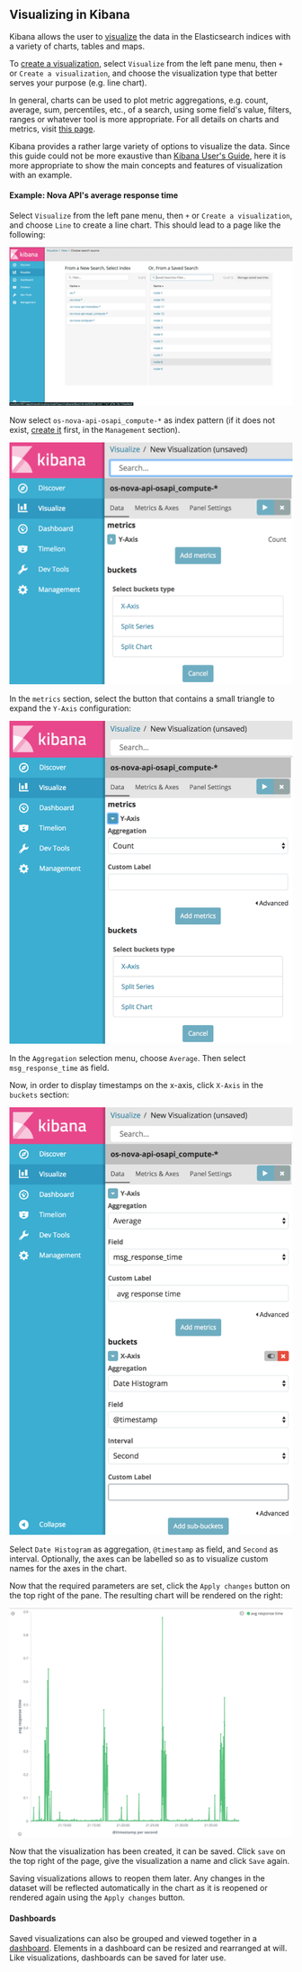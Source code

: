 ## Visualizing in Kibana
Kibana allows the user to [visualize][1] the data in the Elasticsearch indices with a variety of charts, tables and maps.

To [create a visualization][2], select `Visualize` from the left pane menu, then `+` or `Create a visualization`, and choose the visualization type that better serves your purpose (e.g. line chart).

In general, charts can be used to plot metric aggregations, e.g. count, average, sum, percentiles, etc., of a search, using some field's value, filters, ranges or whatever tool is more appropriate. For all details on charts and metrics, visit [this page][3].

Kibana provides a rather large variety of options to visualize the data. Since this guide could not be more exaustive than [Kibana User's Guide][4], here it is more appropriate to show the main concepts and features of visualization with an example.

#### Example: Nova API's average response time
Select `Visualize` from the left pane menu, then `+` or `Create a visualization`, and choose `Line` to create a line chart. This should lead to a page like the following:

![from new search](../images/visual-index.png)

Now select `os-nova-api-osapi_compute-*` as index pattern (if it does not exist, [create it][5] first, in the `Management` section).

![new visualization](../images/visual-new.png)

In the `metrics` section, select the button that contains a small triangle to expand the `Y-Axis` configuration:

![Y Axis](../images/visual-y-axis.png)

In the `Aggregation` selection menu, choose `Average`. Then select `msg_response_time` as field.

Now, in order to display timestamps on the x-axis, click `X-Axis` in the `buckets` section:

![X Axis](../images/visual-x-axis.png)

Select `Date Histogram` as aggregation, `@timestamp` as field, and `Second` as interval. Optionally, the axes can be labelled so as to visualize custom names for the axes in the chart.

Now that the required parameters are set, click the `Apply changes` button on the top right of the pane. The resulting chart will be rendered on the right:

![plot visualization](../images/visual-plot.png)

Now that the visualization has been created, it can be saved. Click `save` on the top right of the page, give the visualization a name and click `Save` again.

Saving visualizations allows to reopen them later. Any changes in the dataset will be reflected automatically in the chart as it is reopened or rendered again using the `Apply changes` button.

#### Dashboards
Saved visualizations can also be grouped and viewed together in a [dashboard][6]. Elements in a dashboard can be resized and rearranged at will. Like visualizations, dashboards can be saved for later use.

[1]:https://www.elastic.co/guide/en/kibana/5.x/visualize.html
[2]:https://www.elastic.co/guide/en/kibana/5.x/createvis.html
[3]:https://www.elastic.co/guide/en/kibana/5.x/xy-chart.html
[4]:https://www.elastic.co/guide/en/kibana/5.x/index.html
[5]:https://www.elastic.co/guide/en/kibana/5.x/tutorial-define-index.html
[6]:https://www.elastic.co/guide/en/kibana/5.x/dashboard.html
